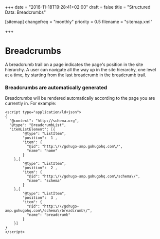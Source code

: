 +++
date = "2016-11-18T19:28:41+02:00"
draft = false
title = "Structured Data: Breadcrumbs"

[sitemap]
  changefreq = "monthly"
  priority = 0.5
  filename = "sitemap.xml"
  
+++

# Breadcrumbs

A breadcrumb trail on a page indicates the page's position in the site hierarchy. A user can navigate all the way up in the site hierarchy, one level at a time, by starting from the last breadcrumb in the breadcrumb trail.

### Breadcrumbs are automatically generated

Breadcrumbs will be rendered automatically according to the page you are currently in. For example:

```javsacript
<script type="application/ld+json">
{
  "@context": "http://schema.org",
  "@type": "BreadcrumbList",
  "itemListElement": [{
        "@type": "ListItem",
        "position":  1 ,
        "item": {
          "@id": "http:\/\/gohugo-amp.gohugohq.com\/",
          "name": "home"
        }
    },{
        "@type": "ListItem",
        "position":  2 ,
        "item": {
          "@id": "http:\/\/gohugo-amp.gohugohq.com\/schema\/",
          "name": "schema"
        }
    },{
        "@type": "ListItem",
        "position":  3 ,
        "item": {
          "@id": "http:\/\/gohugo-amp.gohugohq.com\/schema\/breadcrumb\/",
          "name": "breadcrumb"
        }
    }]
}
</script>
```